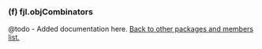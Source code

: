 ### (f) fjl.objCombinators
@todo - Added documentation here.
[Back to other packages and members list.](#other-packages-and-members)
